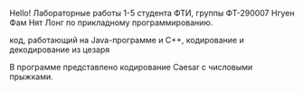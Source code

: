 Hello!
Лабораторные работы 1-5 студента ФТИ, группы ФТ-290007 
Нгуен Фам Нят Лонг по прикладному программированию.

код, работающий на Java-программе и C++,
кодирование и декодирование из цезаря

В программе представлено кодирование Caesar с числовыми прыжками.
